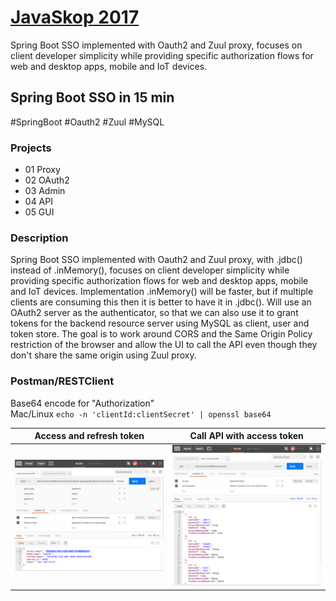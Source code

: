 
# [JavaSkop 2017](http://jug.mk/javaskop17)

Spring Boot SSO implemented with Oauth2 and Zuul proxy, focuses on client developer simplicity while providing specific authorization flows for web and desktop apps, mobile and IoT devices.

## Spring Boot SSO in 15 min

\#SpringBoot #Oauth2 #Zuul #MySQL

### Projects
* 01 Proxy
* 02 OAuth2
* 03 Admin
* 04 API
* 05 GUI

### Description
Spring Boot SSO implemented with Oauth2 and Zuul proxy, with .jdbc() instead of .inMemory(), focuses on client developer simplicity while providing specific authorization flows for web and desktop apps, mobile and IoT devices. Implementation .inMemory() will be faster, but if multiple clients are consuming this then it is better to have it in .jdbc(). Will use an OAuth2 server as the authenticator, so that we can also use it to grant tokens for the backend resource server using MySQL as client, user and token store. The goal is to work around CORS and the Same Origin Policy restriction of the browser and allow the UI to call the API even though they don't share the same origin using Zuul proxy.

### Postman/RESTClient

Base64 encode for "Authorization"  
Mac/Linux `echo -n 'clientId:clientSecret' | openssl base64`

| Access and refresh token | Call API with access token   |
| :---: | :---: |
| <img src="imgs/postman1.png" width="350"> | <img src="imgs/postman2.png" width="350"> |

